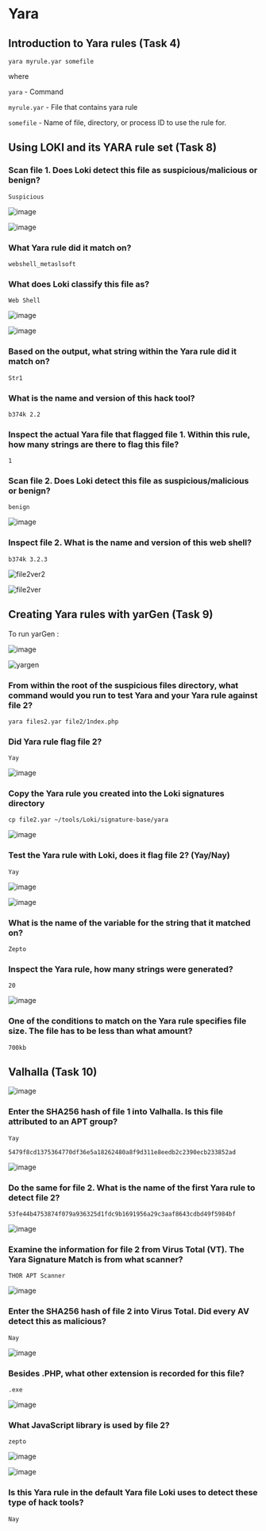 # Yara

## Introduction to Yara rules (Task 4)

`yara myrule.yar somefile`

where 

`yara` - Command

`myrule.yar` - File that contains yara rule

`somefile` - Name of file, directory, or process ID to use the rule for.

## Using LOKI and its YARA rule set (Task 8)

### Scan file 1. Does Loki detect this file as suspicious/malicious or benign?

    Suspicious

![image](https://github.com/tousif13/TryHackMe_Writeups/assets/33444140/6899ac8d-6b64-4582-a5b7-32554bcba8b8)

![image](https://github.com/tousif13/TryHackMe_Writeups/assets/33444140/8d4b9f48-a7a0-4486-a78f-4477caa93c7e)

### What Yara rule did it match on?

    webshell_metaslsoft
    


### What does Loki classify this file as?

    Web Shell
    
![image](https://github.com/tousif13/TryHackMe_Writeups/assets/33444140/23244ca9-88c5-4f8e-9c74-70b043c00835)

![image](https://github.com/tousif13/TryHackMe_Writeups/assets/33444140/670ce0b3-bd0d-40fd-a246-7b66517ced2e)

### Based on the output, what string within the Yara rule did it match on?

    Str1
    
### What is the name and version of this hack tool?

    b374k 2.2

### Inspect the actual Yara file that flagged file 1. Within this rule, how many strings are there to flag this file?

    1

### Scan file 2. Does Loki detect this file as suspicious/malicious or benign?

    benign

![image](https://github.com/tousif13/TryHackMe_Writeups/assets/33444140/dd45f45b-3b69-45d0-ad53-dc1a617172f8)

### Inspect file 2. What is the name and version of this web shell?

    b374k 3.2.3

![file2ver2](https://github.com/tousif13/TryHackMe_Writeups/assets/33444140/a0651e8b-3e31-4748-a365-0a901cc35f33)

![file2ver](https://github.com/tousif13/TryHackMe_Writeups/assets/33444140/62737f80-7f72-467a-9441-848efe6543be)

## Creating Yara rules with yarGen (Task 9)

To run yarGen :

![image](https://github.com/tousif13/TryHackMe_Writeups/assets/33444140/65e9be28-f7e2-4320-bd83-c53a0a571ce0)

![yargen](https://github.com/tousif13/TryHackMe_Writeups/assets/33444140/da12f7a4-553f-4121-82aa-960e11f2218d)

### From within the root of the suspicious files directory, what command would you run to test Yara and your Yara rule against file 2?

    yara files2.yar file2/1ndex.php

### Did Yara rule flag file 2?

    Yay

![image](https://github.com/tousif13/TryHackMe_Writeups/assets/33444140/640b66b1-2f56-4d01-90d9-5d1b767db296)

### Copy the Yara rule you created into the Loki signatures directory

    cp file2.yar ~/tools/Loki/signature-base/yara

![image](https://github.com/tousif13/TryHackMe_Writeups/assets/33444140/2f33b2de-3bbb-487e-956f-4b373adf7ff9)

### Test the Yara rule with Loki, does it flag file 2? (Yay/Nay)

    Yay
    
![image](https://github.com/tousif13/TryHackMe_Writeups/assets/33444140/4e1290a6-3dcb-4a33-ae81-64f3af4ea2f9)

![image](https://github.com/tousif13/TryHackMe_Writeups/assets/33444140/1c1c1f88-b7ea-45e3-8204-cac18078d35d)

### What is the name of the variable for the string that it matched on?

    Zepto

### Inspect the Yara rule, how many strings were generated?

    20

![image](https://github.com/tousif13/TryHackMe_Writeups/assets/33444140/bb6b215a-1ac8-491b-9882-4b1a09185be0)

### One of the conditions to match on the Yara rule specifies file size. The file has to be less than what amount?

    700kb

## Valhalla (Task 10)

![image](https://github.com/tousif13/TryHackMe_Writeups/assets/33444140/619564fa-ff55-4282-a651-700d7fcc044b)

### Enter the SHA256 hash of file 1 into Valhalla. Is this file attributed to an APT group?

    Yay

    5479f8cd1375364770df36e5a18262480a8f9d311e8eedb2c2390ecb233852ad
    
![image](https://github.com/tousif13/TryHackMe_Writeups/assets/33444140/c6b231dc-a9b8-4a31-afd2-aeb97ebb37cd)

### Do the same for file 2. What is the name of the first Yara rule to detect file 2?

    53fe44b4753874f079a936325d1fdc9b1691956a29c3aaf8643cdbd49f5984bf

![image](https://github.com/tousif13/TryHackMe_Writeups/assets/33444140/b01565f5-e342-4bc7-9bd8-6dc1c7d21f61)

### Examine the information for file 2 from Virus Total (VT). The Yara Signature Match is from what scanner?

    THOR APT Scanner
    
![image](https://github.com/tousif13/TryHackMe_Writeups/assets/33444140/0f203c6b-8ff5-4d81-8e53-0a6a9cb72dd3)

### Enter the SHA256 hash of file 2 into Virus Total. Did every AV detect this as malicious?

    Nay

![image](https://github.com/tousif13/TryHackMe_Writeups/assets/33444140/67a9faf5-59ad-49bd-8763-50d3afb7d00b)

### Besides .PHP, what other extension is recorded for this file?

    .exe
    
![image](https://github.com/tousif13/TryHackMe_Writeups/assets/33444140/f8abeb30-f1c2-44b1-9693-12af76c12087)

### What JavaScript library is used by file 2?

    zepto
    
![image](https://github.com/tousif13/TryHackMe_Writeups/assets/33444140/3afa97a8-339f-4943-bb0e-a1217d4d9e8b)

![image](https://github.com/tousif13/TryHackMe_Writeups/assets/33444140/f5a81444-5488-4dd8-97fe-d18117fb1298)

### Is this Yara rule in the default Yara file Loki uses to detect these type of hack tools?

    Nay
